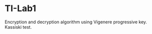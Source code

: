 TI-Lab1
=======

Encryption and decryption algorithm using Vigenere progressive key. Kassiski test.
